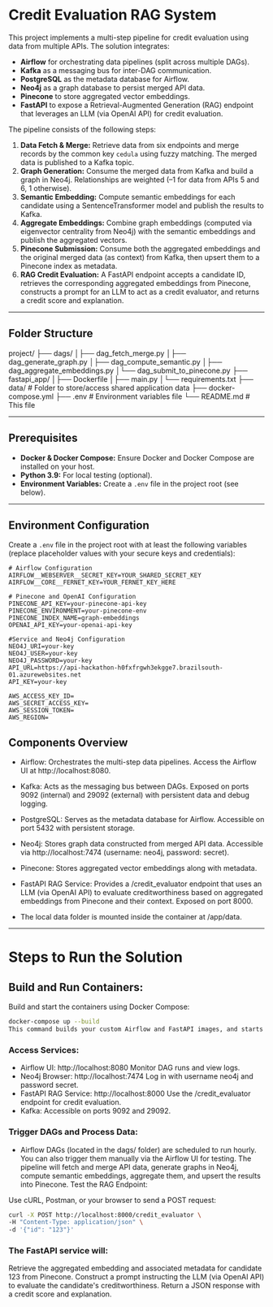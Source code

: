 # Credit Evaluation RAG System

This project implements a multi-step pipeline for credit evaluation using data from multiple APIs. The solution integrates:

- **Airflow** for orchestrating data pipelines (split across multiple DAGs).
- **Kafka** as a messaging bus for inter-DAG communication.
- **PostgreSQL** as the metadata database for Airflow.
- **Neo4j** as a graph database to persist merged API data.
- **Pinecone** to store aggregated vector embeddings.
- **FastAPI** to expose a Retrieval-Augmented Generation (RAG) endpoint that leverages an LLM (via OpenAI API) for credit evaluation.

The pipeline consists of the following steps:

1. **Data Fetch & Merge:** Retrieve data from six endpoints and merge records by the common key `cedula` using fuzzy matching. The merged data is published to a Kafka topic.
2. **Graph Generation:** Consume the merged data from Kafka and build a graph in Neo4j. Relationships are weighted (–1 for data from APIs 5 and 6, 1 otherwise).
3. **Semantic Embedding:** Compute semantic embeddings for each candidate using a SentenceTransformer model and publish the results to Kafka.
4. **Aggregate Embeddings:** Combine graph embeddings (computed via eigenvector centrality from Neo4j) with the semantic embeddings and publish the aggregated vectors.
5. **Pinecone Submission:** Consume both the aggregated embeddings and the original merged data (as context) from Kafka, then upsert them to a Pinecone index as metadata.
6. **RAG Credit Evaluation:** A FastAPI endpoint accepts a candidate ID, retrieves the corresponding aggregated embeddings from Pinecone, constructs a prompt for an LLM to act as a credit evaluator, and returns a credit score and explanation.

---

## Folder Structure

project/ 
├── dags/
│├── dag_fetch_merge.py 
│├── dag_generate_graph.py 
│├── dag_compute_semantic.py 
│├── dag_aggregate_embeddings.py 
│└── dag_submit_to_pinecone.py 
├── fastapi_app/ 
│├── Dockerfile 
│├── main.py 
│└── requirements.txt 
├── data/ # Folder to store/access shared application data 
├── docker-compose.yml 
├── .env # Environment variables file 
└── README.md # This file

---


## Prerequisites

- **Docker & Docker Compose:** Ensure Docker and Docker Compose are installed on your host.
- **Python 3.9:** For local testing (optional).
- **Environment Variables:** Create a `.env` file in the project root (see below).

---

## Environment Configuration

Create a `.env` file in the project root with at least the following variables (replace placeholder values with your secure keys and credentials):

```dotenv
# Airflow Configuration
AIRFLOW__WEBSERVER__SECRET_KEY=YOUR_SHARED_SECRET_KEY
AIRFLOW__CORE__FERNET_KEY=YOUR_FERNET_KEY_HERE

# Pinecone and OpenAI Configuration
PINECONE_API_KEY=your-pinecone-api-key
PINECONE_ENVIRONMENT=your-pinecone-env
PINECONE_INDEX_NAME=graph-embeddings
OPENAI_API_KEY=your-openai-api-key

#Service and Neo4j Configuration
NEO4J_URI=your-key
NEO4J_USER=your-key
NEO4J_PASSWORD=your-key
API_URL=https://api-hackathon-h0fxfrgwh3ekgge7.brazilsouth-01.azurewebsites.net
API_KEY=your-key

AWS_ACCESS_KEY_ID=
AWS_SECRET_ACCESS_KEY=
AWS_SESSION_TOKEN=
AWS_REGION=
```
## Components Overview
- Airflow:
Orchestrates the multi-step data pipelines.
Access the Airflow UI at http://localhost:8080.

- Kafka:
Acts as the messaging bus between DAGs.
Exposed on ports 9092 (internal) and 29092 (external) with persistent data and debug logging.

- PostgreSQL:
Serves as the metadata database for Airflow.
Accessible on port 5432 with persistent storage.

- Neo4j:
Stores graph data constructed from merged API data.
Accessible via http://localhost:7474 (username: neo4j, password: secret).

- Pinecone:
Stores aggregated vector embeddings along with metadata.

- FastAPI RAG Service:
Provides a /credit_evaluator endpoint that uses an LLM (via OpenAI API) to evaluate creditworthiness based on aggregated embeddings from Pinecone and their context.
Exposed on port 8000.

- The local data folder is mounted inside the container at /app/data.
---
# Steps to Run the Solution

## Build and Run Containers:

Build and start the containers using Docker Compose:

``` bash
docker-compose up --build
This command builds your custom Airflow and FastAPI images, and starts Kafka, PostgreSQL, Neo4j, Airflow webserver & scheduler, and the FastAPI service.
```
### Access Services:

- Airflow UI: http://localhost:8080
Monitor DAG runs and view logs.
- Neo4j Browser: http://localhost:7474
Log in with username neo4j and password secret.
- FastAPI RAG Service: http://localhost:8000
Use the /credit_evaluator endpoint for credit evaluation.
- Kafka: Accessible on ports 9092 and 29092.

### Trigger DAGs and Process Data:

- Airflow DAGs (located in the dags/ folder) are scheduled to run hourly. You can also trigger them manually via the Airflow UI for testing.
The pipeline will fetch and merge API data, generate graphs in Neo4j, compute semantic embeddings, aggregate them, and upsert the results into Pinecone.
Test the RAG Endpoint:

Use cURL, Postman, or your browser to send a POST request:

```bash
curl -X POST http://localhost:8000/credit_evaluator \
-H "Content-Type: application/json" \
-d '{"id": "123"}'
```
### The FastAPI service will:

Retrieve the aggregated embedding and associated metadata for candidate 123 from Pinecone.
Construct a prompt instructing the LLM (via OpenAI API) to evaluate the candidate's creditworthiness.
Return a JSON response with a credit score and explanation.
